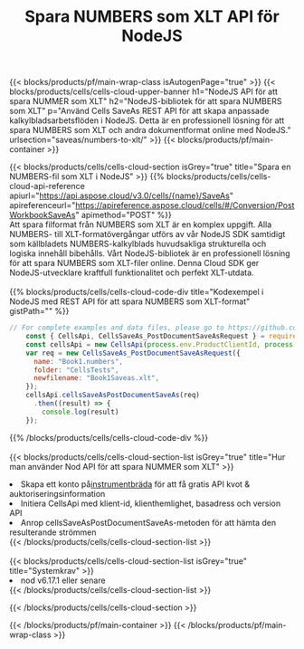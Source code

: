 ﻿---
title:  Spara NUMBERS som XLT API för NodeJS
description: " Cloud API:er och SDK:er för Microsoft Excel & OpenOffice Calc. Konvertera kalkylark till fil i annat format."
url: /sv/nodejs/saveas/numbers-to-xlt/
---
{{< blocks/products/pf/main-wrap-class isAutogenPage="true" >}}
{{< blocks/products/cells/cells-cloud-upper-banner h1="NodeJS API för att spara NUMMER som XLT" h2="NodeJS-bibliotek för att spara NUMBERS som XLT" p="Använd Cells SaveAs REST API för att skapa anpassade kalkylbladsarbetsflöden i NodeJS. Detta är en professionell lösning för att spara NUMBERS som XLT och andra dokumentformat online med NodeJS." urlsection="saveas/numbers-to-xlt/" >}}
{{< blocks/products/pf/main-container >}}

{{< blocks/products/cells/cells-cloud-section isGrey="true" title="Spara en NUMBERS-fil som XLT i NodeJS" >}}
{{% blocks/products/cells/cells-cloud-api-reference apiurl="https://api.aspose.cloud/v3.0/cells/{name}/SaveAs" apireferenceurl="https://apireference.aspose.cloud/cells/#/Conversion/PostWorkbookSaveAs" apimethod="POST" %}}
<br/>
Att spara filformat från NUMBERS som XLT är en komplex uppgift. Alla NUMBERS- till XLT-formatövergångar utförs av vår NodeJS SDK samtidigt som källbladets NUMBERS-kalkylblads huvudsakliga strukturella och logiska innehåll bibehålls. Vårt NodeJS-bibliotek är en professionell lösning för att spara NUMBERS som XLT-filer online. Denna Cloud SDK ger NodeJS-utvecklare kraftfull funktionalitet och perfekt XLT-utdata.
<br/>
<br/>
{{% blocks/products/cells/cells-cloud-code-div title="Kodexempel i NodeJS med REST API för att spara NUMBERS som XLT-format" gistPath="" %}}
  
```js
// For complete examples and data files, please go to https://github.com/aspose-cells-cloud/aspose-cells-cloud-node/
    const { CellsApi, CellsSaveAs_PostDocumentSaveAsRequest } = require("asposecellscloud");
    const cellsApi = new CellsApi(process.env.ProductClientId, process.env.ProductClientSecret);
    var req = new CellsSaveAs_PostDocumentSaveAsRequest({
      name: "Book1.numbers",
      folder: "CellsTests",
      newfilename: "Book1Saveas.xlt",
    });
    cellsApi.cellsSaveAsPostDocumentSaveAs(req)
      .then((result) => {
        console.log(result)
    });
```
  
{{% /blocks/products/cells/cells-cloud-code-div %}}
<br/>
<br/>
{{< blocks/products/cells/cells-cloud-section-list isGrey="true" title="Hur man använder Nod API för att spara NUMMER som XLT" >}}
<li> Skapa ett konto på<a href="https://dashboard.aspose.cloud/">instrumentbräda</a> för att få gratis API kvot & auktoriseringsinformation</li>
<li>Initiera CellsApi med klient-id, klienthemlighet, basadress och version API</li>
<li>Anrop cellsSaveAsPostDocumentSaveAs-metoden för att hämta den resulterande strömmen</li>
{{< /blocks/products/cells/cells-cloud-section-list >}}
<br/>
<br/>
{{< blocks/products/cells/cells-cloud-section-list isGrey="true" title="Systemkrav" >}}
<li>nod v6.17.1 eller senare</li>
{{< /blocks/products/cells/cells-cloud-section-list >}}

{{< /blocks/products/cells/cells-cloud-section >}}

{{< /blocks/products/pf/main-container >}}
{{< /blocks/products/pf/main-wrap-class >}}

